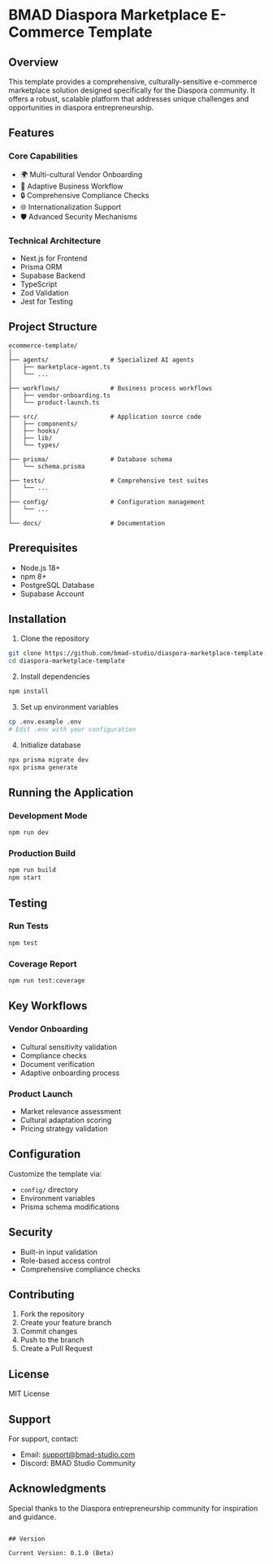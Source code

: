 # BMAD Diaspora Marketplace E-Commerce Template

## Overview

This template provides a comprehensive, culturally-sensitive e-commerce marketplace solution designed specifically for the Diaspora community. It offers a robust, scalable platform that addresses unique challenges and opportunities in diaspora entrepreneurship.

## Features

### Core Capabilities
- 🌍 Multi-cultural Vendor Onboarding
- 💼 Adaptive Business Workflow
- 🔒 Comprehensive Compliance Checks
- 🌐 Internationalization Support
- 🛡️ Advanced Security Mechanisms

### Technical Architecture
- Next.js for Frontend
- Prisma ORM
- Supabase Backend
- TypeScript
- Zod Validation
- Jest for Testing

## Project Structure

```
ecommerce-template/
│
├── agents/                 # Specialized AI agents
│   ├── marketplace-agent.ts
│   └── ...
│
├── workflows/              # Business process workflows
│   ├── vendor-onboarding.ts
│   └── product-launch.ts
│
├── src/                    # Application source code
│   ├── components/
│   ├── hooks/
│   ├── lib/
│   └── types/
│
├── prisma/                 # Database schema
│   └── schema.prisma
│
├── tests/                  # Comprehensive test suites
│   └── ...
│
├── config/                 # Configuration management
│   └── ...
│
└── docs/                   # Documentation
```

## Prerequisites

- Node.js 18+
- npm 8+
- PostgreSQL Database
- Supabase Account

## Installation

1. Clone the repository
```bash
git clone https://github.com/bmad-studio/diaspora-marketplace-template.git
cd diaspora-marketplace-template
```

2. Install dependencies
```bash
npm install
```

3. Set up environment variables
```bash
cp .env.example .env
# Edit .env with your configuration
```

4. Initialize database
```bash
npx prisma migrate dev
npx prisma generate
```

## Running the Application

### Development Mode
```bash
npm run dev
```

### Production Build
```bash
npm run build
npm start
```

## Testing

### Run Tests
```bash
npm test
```

### Coverage Report
```bash
npm run test:coverage
```

## Key Workflows

### Vendor Onboarding
- Cultural sensitivity validation
- Compliance checks
- Document verification
- Adaptive onboarding process

### Product Launch
- Market relevance assessment
- Cultural adaptation scoring
- Pricing strategy validation

## Configuration

Customize the template via:
- `config/` directory
- Environment variables
- Prisma schema modifications

## Security

- Built-in input validation
- Role-based access control
- Comprehensive compliance checks

## Contributing

1. Fork the repository
2. Create your feature branch
3. Commit changes
4. Push to the branch
5. Create a Pull Request

## License

MIT License

## Support

For support, contact:
- Email: support@bmad-studio.com
- Discord: BMAD Studio Community

## Acknowledgments

Special thanks to the Diaspora entrepreneurship community for inspiration and guidance.
```

## Version

Current Version: 0.1.0 (Beta)
```